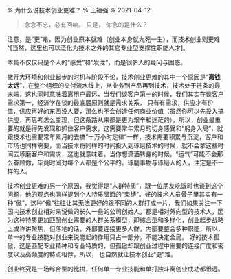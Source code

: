 % 为什么说技术创业更难？
% 王福强
% 2021-04-12

>  念念不忘，必有回响。 
> 只是，
> 你念的是什么？

注意，是“更”难，因为创业原本就难（创业本身就九死一生），而技术创业则更难 ^[当然，这里也可以泛化为技术之外的其它专业型支撑性职能人才]。

本篇不仅仅只是个人的“感受”和“发泄”，而是很多人的疑问与困惑。

撇开大环境和创业起步的时机与阶段不论，技术创业更难的其中一个原因是“**离钱太远**”，在整个组织的交付流水线上，从业务到产品再到技术，技术处于链条的最末端，这也同时意味着离用户最远，当我们谈客户第一的时候，我们其实在谈客户需求第一，经济学在谈的最底层原则就是需求关系， 只有有需求，供应才有价值，供应再好的东西没人要，那么也不会创造任何商业价值（虽然你可以先投入搞供应，再思考怎么变现，但这条路从来都是更为艰辛和迷茫的），所以，创业最重要的就是得先发现和抓住客户需求，这需要常年累月的切身感受和“躬身入局”，就跟技术也需要常年累月的去搞“十万小时定律”一样，技术需要积累与沉淀，客户和市场也同样需要，而当技术将同样的时间投入到琢磨技术的时候，就不会拿这些时间去琢磨客户和需求，这也就意味着，当你想潇洒转身的时候，“运气”可能不会那么眷顾你，毕竟时间对每个人都是个公平的。琢磨事物与琢磨人的人，注定是不一样的人。

技术创业更难的另一个原因，我觉得是“人群特质”，跟一位朋友吃饭时也谈到这个问题，他的观点也同样提到个人特质层面的“束缚”。好的技术人员骨子里其实有一种“傲”，这种“傲”往往让其无法更好的跟不同的人群打成一片，我们如果关注一下国内技术创业相对来说做的长久一些的公司创始人，都是相对外向型的技术人，因为这种特质更加匹配创业需要的人群关系模型，即综合型和多样化，创业起步战略上或许讲聚焦，但落地的话，外部要连接更多人群，内部要整合多种职能，所以，单一的专业技能对创业来说能起的作用只占一部分，不能决定全局。 好的技术孤傲，这是匹配专业精神和专业特质的，但孤傲却跟创业过程中需要的连接广度和密度以及高频度的特点相悖，所以， 也自然就让技术创业“更”难。

创业终究是一场综合型的比拼，任何单一专业技能和单打独斗离创业成功都很远。




